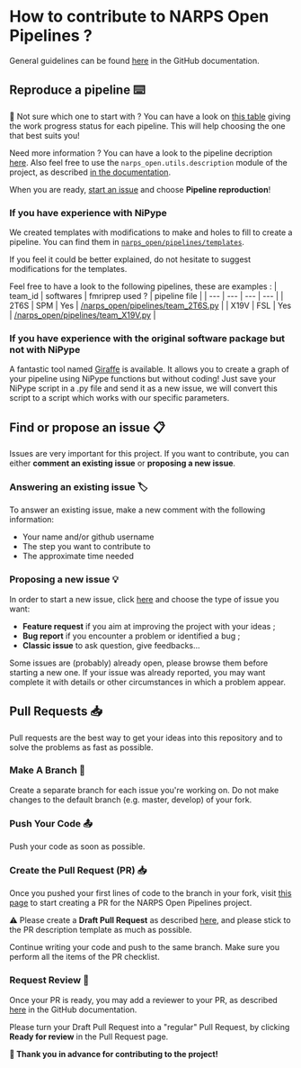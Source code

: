 # How to contribute to NARPS Open Pipelines ? 

General guidelines can be found [here](https://docs.github.com/en/get-started/quickstart/contributing-to-projects) in the GitHub documentation. 

## Reproduce a pipeline :keyboard:
:thinking: Not sure which one to start with ? You can have a look on [this table](https://github.com/Inria-Empenn/narps_open_pipelines/wiki/pipeline_status) giving the work progress status for each pipeline. This will help choosing the one that best suits you!

Need more information ? You can have a look to the pipeline decription [here](https://docs.google.com/spreadsheets/d/1FU_F6kdxOD4PRQDIHXGHS4zTi_jEVaUqY_Zwg0z6S64/edit?usp=sharing). Also feel free to use the `narps_open.utils.description` module of the project, as described [in the documentation](/docs/description.md).

When you are ready, [start an issue](https://github.com/Inria-Empenn/narps_open_pipelines/issues/new/choose) and choose **Pipeline reproduction**!

### If you have experience with NiPype

We created templates with modifications to make and holes to fill to create a pipeline. You can find them in [`narps_open/pipelines/templates`](/narps_open/pipelines/templates).

If you feel it could be better explained, do not hesitate to suggest modifications for the templates.

Feel free to have a look to the following pipelines, these are examples :
| team_id | softwares | fmriprep used ? | pipeline file |
| --- | --- | --- | --- |
| 2T6S | SPM | Yes | [/narps_open/pipelines/team_2T6S.py](/narps_open/pipelines/team_2T6S.py) |
| X19V | FSL | Yes | [/narps_open/pipelines/team_X19V.py](/narps_open/pipelines/team_2T6S.py) |

### If you have experience with the original software package but not with NiPype

A fantastic tool named [Giraffe](https://giraffe.tools/porcupine/TimVanMourik/GiraffePlayground/master) is available. It allows you to create a graph of your pipeline using NiPype functions but without coding! Just save your NiPype script in a .py file and send it as a new issue, we will convert this script to a script which works with our specific parameters. 

## Find or propose an issue :clipboard:
Issues are very important for this project. If you want to contribute, you can either **comment an existing issue** or **proposing a new issue**. 

### Answering an existing issue :label:
To answer an existing issue, make a new comment with the following information: 
  - Your name and/or github username
  - The step you want to contribute to 
  - The approximate time needed 

### Proposing a new issue :bulb:
In order to start a new issue, click [here](https://github.com/Inria-Empenn/narps_open_pipelines/issues/new/choose) and choose the type of issue you want:
  - **Feature request** if you aim at improving the project with your ideas ;
  - **Bug report** if you encounter a problem or identified a bug ;
  - **Classic issue** to ask question, give feedbacks...

Some issues are (probably) already open, please browse them before starting a new one. If your issue was already reported, you may want complete it with details or other circumstances in which a problem appear. 

## Pull Requests :inbox_tray:
Pull requests are the best way to get your ideas into this repository and to solve the problems as fast as possible.

### Make A Branch :deciduous_tree:
Create a separate branch for each issue you're working on. Do not make changes to the default branch (e.g. master, develop) of your fork.

### Push Your Code :outbox_tray:
Push your code as soon as possible.

### Create the Pull Request (PR) :inbox_tray:
Once you pushed your first lines of code to the branch in your fork, visit [this page](https://github.com/Inria-Empenn/narps_open_pipelines/pulls) to start creating a PR for the NARPS Open Pipelines project.

:warning: Please create a **Draft Pull Request** as described [here](https://docs.github.com/en/pull-requests/collaborating-with-pull-requests/proposing-changes-to-your-work-with-pull-requests/creating-a-pull-request-from-a-fork), and please stick to the PR description template as much as possible.

Continue writing your code and push to the same branch. Make sure you perform all the items of the PR checklist.

### Request Review :disguised_face:
Once your PR is ready, you may add a reviewer to your PR, as described [here](https://docs.github.com/en/pull-requests/collaborating-with-pull-requests/proposing-changes-to-your-work-with-pull-requests/requesting-a-pull-request-review) in the GitHub documentation.

Please turn your Draft Pull Request into a "regular" Pull Request, by clicking **Ready for review** in the Pull Request page.

**:wave: Thank you in advance for contributing to the project!**

